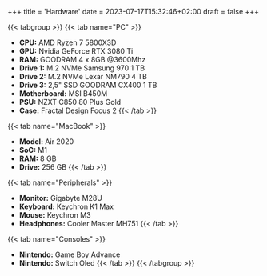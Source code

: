+++
title = 'Hardware'
date = 2023-07-17T15:32:46+02:00
draft = false
+++

<!---
{{< figure src="/images/placeholder.jpg" alt="Placeholder" caption="Placeholder" >}}
-->

{{< tabgroup >}}
{{< tab name="PC" >}}
- **CPU:** AMD Ryzen 7 5800X3D
- **GPU:** Nvidia GeForce RTX 3080 Ti
- **RAM:** GOODRAM 4 x 8GB @3600Mhz
- **Drive 1:** M.2 NVMe Samsung 970 1 TB
- **Drive 2:** M.2 NVMe Lexar NM790 4 TB
- **Drive 3:** 2,5" SSD GOODRAM CX400 1 TB
- **Motherboard:** MSI B450M
- **PSU:** NZXT C850 80 Plus Gold
- **Case:** Fractal Design Focus 2
{{< /tab >}}

{{< tab name="MacBook" >}}
- **Model:** Air 2020
- **SoC:** M1
- **RAM:** 8 GB
- **Drive:** 256 GB
{{< /tab >}}

{{< tab name="Peripherals" >}}
- **Monitor:** Gigabyte M28U
- **Keyboard:** Keychron K1 Max
- **Mouse:** Keychron M3
- **Headphones:** Cooler Master MH751
{{< /tab >}}

{{< tab name="Consoles" >}}
- **Nintendo:** Game Boy Advance
- **Nintendo:** Switch Oled
{{< /tab >}}
{{< /tabgroup >}}
